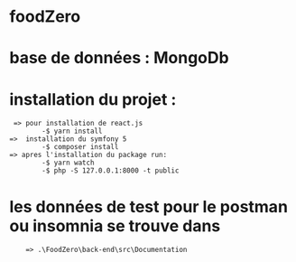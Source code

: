 # foodZero
# base de données : MongoDb
# installation du projet : 
     => pour installation de react.js  
            -$ yarn install 
    =>  installation du symfony 5 
            -$ composer install
    => apres l'installation du package run:
            -$ yarn watch
            -$ php -S 127.0.0.1:8000 -t public

# les données de test pour le postman ou insomnia se trouve dans
        => .\FoodZero\back-end\src\Documentation
                        

